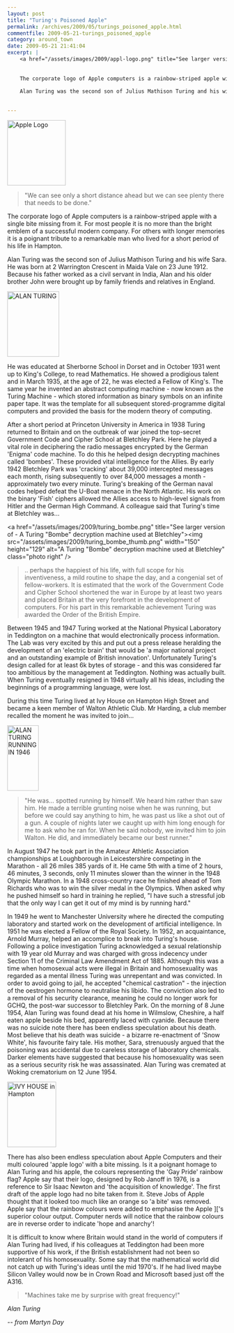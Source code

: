 ```yaml
---
layout: post
title: "Turing's Poisoned Apple"
permalink: /archives/2009/05/turings_poisoned_apple.html
commentfile: 2009-05-21-turings_poisoned_apple
category: around_town
date: 2009-05-21 21:41:04
excerpt: |
    <a href="/assets/images/2009/appl-logo.png" title="See larger version of - Apple Logo"><img src="/assets/images/2009/appl-logo_thumb.png" width="134" height="150" alt="Apple Logo" class=" right" /></a>
    
    
    The corporate logo of Apple computers is a rainbow-striped apple with a single bite missing from it. For most people it is no more than the bright emblem of a successful modern company. For others with longer memories it is a poignant tribute to a remarkable man who lived for a short period of his life in Hampton.
    
    Alan Turing was the second son of Julius Mathison Turing and his wife Sara. He was born at 2 Warrington Crescent in Maida Vale on 23 June 1912. Because his father worked as a civil servant in India, Alan and his older brother John were brought up by family friends and relatives in England.
    

---
```


<a href="/assets/images/2009/appl-logo.png" title="See larger version of - Apple Logo"><img src="/assets/images/2009/appl-logo_thumb.png" width="134" height="150" alt="Apple Logo" class=" right" /></a>

> "We can see only a short distance ahead but we can see plenty there that needs to be done."

The corporate logo of Apple computers is a rainbow-striped apple with a single bite missing from it. For most people it is no more than the bright emblem of a successful modern company. For others with longer memories it is a poignant tribute to a remarkable man who lived for a short period of his life in Hampton.

Alan Turing was the second son of Julius Mathison Turing and his wife Sara. He was born at 2 Warrington Crescent in Maida Vale on 23 June 1912. Because his father worked as a civil servant in India, Alan and his older brother John were brought up by family friends and relatives in England.

<a href="/assets/images/2009/alan_turing.png" title="See larger version of - ALAN TURING"><img src="/assets/images/2009/alan_turing_thumb.png" width="119" height="150" alt="ALAN TURING" class="photo right" /></a>

He was educated at Sherborne School in Dorset and in October 1931 went up to King's College, to read Mathematics. He showed a prodigious talent and in March 1935, at the age of 22, he was elected a Fellow of King's. The same year he invented an abstract computing machine - now known as the Turing Machine - which stored information as binary symbols on an infinite paper tape. It was the template for all subsequent stored-programme digital computers and provided the basis for the modern theory of computing.

After a short period at Princeton University in America in 1938 Turing returned to Britain and on the outbreak of war joined the top-secret Government Code and Cipher School at Bletchley Park. Here he played a vital role in deciphering the radio messages encrypted by the German 'Enigma' code machine. To do this he helped design decrypting machines called 'bombes'. These provided vital intelligence for the Allies. By early 1942 Bletchley Park was 'cracking' about 39,000 intercepted messages each month, rising subsequently to over 84,000 messages a month - approximately two every minute. Turing's breaking of the German naval codes helped defeat the U-Boat menace in the North Atlantic. His work on the binary 'Fish' ciphers allowed the Allies access to high-level signals from Hitler and the German High Command. A colleague said that Turing's time at Bletchley was...

<a href="/assets/images/2009/turing_bombe.png" title="See larger version of - A Turing "Bombe" decryption machine used at Bletchley"><img src="/assets/images/2009/turing_bombe_thumb.png" width="150" height="129" alt="A Turing "Bombe" decryption machine used at Bletchley" class="photo right" /></a>

> .. perhaps the happiest of his life, with full scope for his inventiveness, a mild routine to shape the day, and a congenial set of fellow-workers.
> It is estimated that the work of the Government Code and Cipher School shortened the war in Europe by at least two years and placed Britain at the very forefront in the development of computers. For his part in this remarkable achievement Turing was awarded the Order of the British Empire.

Between 1945 and 1947 Turing worked at the National Physical Laboratory in Teddington on a machine that would electronically process information. The Lab was very excited by this and put out a press release heralding the development of an 'electric brain' that would be 'a major national project and an outstanding example of British innovation'. Unfortunately Turing's design called for at least 6k bytes of storage - and this was considered far too ambitious by the management at Teddington. Nothing was actually built. When Turing eventually resigned in 1948 virtually all his ideas, including the beginnings of a programming language, were lost.

During this time Turing lived at Ivy House on Hampton High Street and became a keen member of Walton Athletic Club. Mr Harding, a club member recalled the moment he was invited to join...

<a href="/assets/images/2009/turing_running.png" title="See larger version of - ALAN TURING RUNNING IN 1946"><img src="/assets/images/2009/turing_running_thumb.png" width="72" height="150" alt="ALAN TURING RUNNING IN 1946" class="photo right" /></a>

> "He was... spotted running by himself. We heard him rather than saw him. He made a terrible grunting noise when he was running, but before we could say anything to him, he was past us like a shot out of a gun. A couple of nights later we caught up with him long enough for me to ask who he ran for. When he said nobody, we invited him to join Walton. He did, and immediately became our best runner."

In August 1947 he took part in the Amateur Athletic Association championships at Loughborough in Leicestershire competing in the Marathon - all 26 miles 385 yards of it. He came 5th with a time of 2 hours, 46 minutes, 3 seconds, only 11 minutes slower than the winner in the 1948 Olympic Marathon. In a 1948 cross-country race he finished ahead of Tom Richards who was to win the silver medal in the Olympics. When asked why he pushed himself so hard in training he replied, "I have such a stressful job that the only way I can get it out of my mind is by running hard."

In 1949 he went to Manchester University where he directed the computing laboratory and started work on the development of artificial intelligence. In 1951 he was elected a Fellow of the Royal Society. In 1952, an acquaintance, Arnold Murray, helped an accomplice to break into Turing's house. Following a police investigation Turing acknowledged a sexual relationship with 19 year old Murray and was charged with gross indecency under Section 11 of the Criminal Law Amendment Act of 1885. Although this was a time when homosexual acts were illegal in Britain and homosexuality was regarded as a mental illness Turing was unrepentant and was convicted. In order to avoid going to jail, he accepted "chemical castration" - the injection of the oestrogen hormone to neutralise his libido. The conviction also led to a removal of his security clearance, meaning he could no longer work for GCHQ, the post-war successor to Bletchley Park.
On the morning of 8 June 1954, Alan Turing was found dead at his home in Wilmslow, Cheshire, a half eaten apple beside his bed, apparently laced with cyanide. Because there was no suicide note there has been endless speculation about his death. Most believe that his death was suicide - a bizarre re-enactment of 'Snow White', his favourite fairy tale. His mother, Sara, strenuously argued that the poisoning was accidental due to careless storage of laboratory chemicals. Darker elements have suggested that because his homosexuality was seen as a serious security risk he was assassinated. Alan Turing was cremated at Woking crematorium on 12 June 1954.

<a href="/assets/images/2009/ivy_house.png" title="See larger version of - IVY HOUSE in Hampton"><img src="/assets/images/2009/ivy_house_thumb.png" width="112" height="150" alt="IVY HOUSE in Hampton" class="photo right" /></a>

There has also been endless speculation about Apple Computers and their multi coloured 'apple logo' with a bite missing. Is it a poignant homage to Alan Turing and his apple, the colours representing the 'Gay Pride' rainbow flag?
Apple say that their logo, designed by Rob Janoff in 1976, is a reference to Sir Isaac Newton and 'the acquisition of knowledge'. The first draft of the apple logo had no bite taken from it. Steve Jobs of Apple thought that it looked too much like an orange so 'a bite' was removed. Apple say that the rainbow colours were added to emphasise the Apple \]\['s superior colour output. Computer nerds will notice that the rainbow colours are in reverse order to indicate 'hope and anarchy'!

It is difficult to know where Britain would stand in the world of computers if Alan Turing had lived, if his colleagues at Teddington had been more supportive of his work, if the British establishment had not been so intolerant of his homosexuality. Some say that the mathematical world did not catch up with Turing's ideas until the mid 1970's. If he had lived maybe Silicon Valley would now be in Crown Road and Microsoft based just off the A316.

> "Machines take me by surprise with great frequency!"

<cite>Alan Turing</cite>

<cite>-- from Martyn Day</cite>
